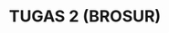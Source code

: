 ---
title: TUGAS 2 (BROSUR)
permalink: /mtk-tugas2/
redirect_to: https://drive.google.com/file/d/1rZTRwvgE0Mvu1wh8IRZJqFmdHi9Qq_9L/view?usp=drivesdk
visible: 1
#published: false
---